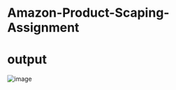 # Amazon-Product-Scaping-Assignment

# output
![image](https://github.com/amansetu03/Amazon-Product-Scaping-Assignment/assets/106844274/ccc27805-194d-4015-ae1d-8ea993747340)
